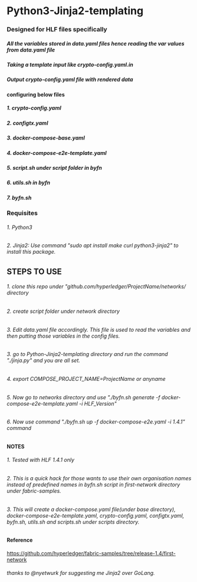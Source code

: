 # Python3-Jinja2-templating
### Designed for HLF files specifically
##### All the variables stored in data.yaml files hence reading the var values from data.yaml file
##### Taking a template input like crypto-config.yaml.in
##### Output crypto-config.yaml file with rendered data
#### configuring below files
##### 1. crypto-config.yaml
##### 2. configtx.yaml
##### 3. docker-compose-base.yaml
##### 4. docker-compose-e2e-template.yaml
##### 5. script.sh under script folder in byfn
##### 6. utils.sh in byfn  
##### 7. byfn.sh 

### Requisites
###### 1. Python3
###### 2. Jinja2: Use command "sudo apt install make curl python3-jinja2" to install this package.

## STEPS TO USE
###### 1. clone this repo under "github.com/hyperledger/ProjectName/networks/ directory
###### 2. create script folder under network directory
###### 3. Edit data.yaml file accordingly. This file is used to read the variables and then putting those variables in the config files.
###### 3. go to Python-Jinja2-templating directory and run the command "./jinja.py" and you are all set. 
###### 4. export COMPOSE_PROJECT_NAME=ProjectName or anyname
###### 5. Now go to networks directory and use "./byfn.sh generate -f docker-compose-e2e-template.yaml -i HLF_Version" 
###### 6. Now use command "./byfn.sh up -f docker-compose-e2e.yaml -i 1.4.1" command 


#### NOTES
###### 1. Tested with HLF 1.4.1 only
###### 2. This is a quick hack for those wants to use their own organisation names instead of predefined names in byfn.sh script in first-network directory under fabric-samples. 
###### 3. This will create a docker-compose.yaml file(under base directory), docker-compose-e2e-template.yaml, crypto-config.yaml, configtx.yaml, byfn.sh, utils.sh and scripts.sh under scripts directory.

#### Reference 
https://github.com/hyperledger/fabric-samples/tree/release-1.4/first-network 

###### thanks to  @nyetwurk for suggesting me Jinja2 over GoLang.
